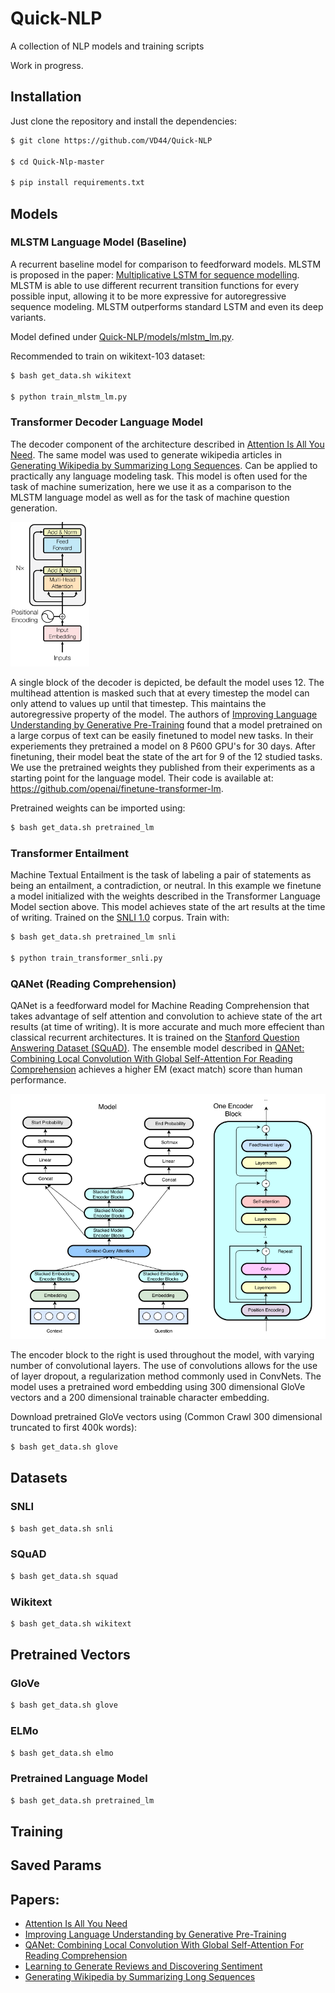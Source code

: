 # Quick-NLP
A collection of NLP models and training scripts

Work in progress.

## Installation
Just clone the repository and install the dependencies:

```bash
$ git clone https://github.com/VD44/Quick-NLP

$ cd Quick-Nlp-master

$ pip install requirements.txt
```
## Models

### MLSTM Language Model (Baseline)

A recurrent baseline model for comparison to feedforward models. MLSTM is proposed in the paper: [Multiplicative LSTM for sequence modelling](https://arxiv.org/pdf/1609.07959.pdf). MLSTM is able to use different recurrent transition functions for every possible input, allowing it to be more expressive for autoregressive sequence modeling. MLSTM outperforms standard LSTM and even its deep variants.

Model defined under [Quick-NLP/models/mlstm_lm.py](https://github.com/VD44/Quick-NLP/blob/master/models/mlstm_lm.py).

Recommended to train on wikitext-103 dataset:
```bash
$ bash get_data.sh wikitext

$ python train_mlstm_lm.py
```

### Transformer Decoder Language Model

The decoder component of the architecture described in [Attention Is All You Need](https://s3-us-west-2.amazonaws.com/openai-assets/research-covers/language-unsupervised/language_understanding_paper.pdf). The same model was used to generate wikipedia articles in [Generating Wikipedia by Summarizing Long Sequences](https://arxiv.org/pdf/1801.10198.pdf). Can be applied to practically any language modeling task. This model is often used for the task of machine sumerization, here we use it as a comparison to the MLSTM language model as well as for the task of machine question generation.

<img src="./transformer_decoder.png" width="25%">

A single block of the decoder is depicted, be default the model uses 12. The multihead attention is masked such that at every timestep the model can only attend to values up until that timestep. This maintains the autoregressive property of the model. The authors of [Improving Language Understanding by Generative Pre-Training](https://s3-us-west-2.amazonaws.com/openai-assets/research-covers/language-unsupervised/language_understanding_paper.pdf) found that a model pretrained on a large corpus of text can be easily finetuned to model new tasks. In their experiements they pretrained a model on 8 P600 GPU's for 30 days. After finetuning, their model beat the state of the art for 9 of the 12 studied tasks. We use the pretrained weights they published from their experiments as a starting point for the language model. Their code is available at: https://github.com/openai/finetune-transformer-lm. 

Pretrained weights can be imported using:
```bash
$ bash get_data.sh pretrained_lm
```

### Transformer Entailment
Machine Textual Entailment is the task of labeling a pair of statements as being an entailment, a contradiction, or neutral. In this example we finetune a model initialized with the weights described in the Transformer Language Model section above. This model achieves state of the art results at the time of writing. Trained on the [SNLI 1.0](https://nlp.stanford.edu/projects/snli/) corpus. Train with:
```bash
$ bash get_data.sh pretrained_lm snli

$ python train_transformer_snli.py
```

### QANet (Reading Comprehension)
QANet is a feedforward model for Machine Reading Comprehension that takes advantage of self attention and convolution to achieve state of the art results (at time of writing). It is more accurate and much more effecient than classical recurrent architectures. It is trained on the [Stanford Question Answering Dataset (SQuAD)](https://rajpurkar.github.io/SQuAD-explorer/). The ensemble model described in [QANet: Combining Local Convolution With Global Self-Attention For Reading Comprehension](https://arxiv.org/pdf/1804.09541.pdf) achieves a higher EM (exact match) score than human performance.

<img src="./qanet.png">

The encoder block to the right is used throughout the model, with varying number of convolutional
layers. The use of convolutions allows for the use of layer dropout, a regularization method commonly used in
ConvNets. The model uses a pretrained word embedding using 300 dimensional GloVe vectors and a 200 dimensional trainable character embedding.

Download pretrained GloVe vectors using (Common Crawl 300 dimensional truncated to first 400k words):
```bash
$ bash get_data.sh glove
```

## Datasets

### SNLI
```bash
$ bash get_data.sh snli
```

### SQuAD
```bash
$ bash get_data.sh squad
```

### Wikitext
```bash
$ bash get_data.sh wikitext
```

## Pretrained Vectors

### GloVe
```bash
$ bash get_data.sh glove
```

### ELMo
```bash
$ bash get_data.sh elmo
```

### Pretrained Language Model
```bash
$ bash get_data.sh pretrained_lm
```

## Training

## Saved Params

## Papers:

* [Attention Is All You Need](https://arxiv.org/pdf/1706.03762.pdf)
* [Improving Language Understanding by Generative Pre-Training](https://s3-us-west-2.amazonaws.com/openai-assets/research-covers/language-unsupervised/language_understanding_paper.pdf)
* [QANet: Combining Local Convolution With Global Self-Attention For Reading Comprehension](https://arxiv.org/pdf/1804.09541.pdf)
* [Learning to Generate Reviews and Discovering Sentiment](https://arxiv.org/pdf/1704.01444.pdf)
* [Generating Wikipedia by Summarizing Long Sequences](https://arxiv.org/pdf/1801.10198.pdf)
